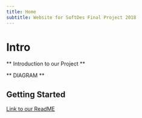 ```yaml
---
title: Home
subtitle: Website for SoftDes Final Project 2018
---
```


# Intro
** Introduction to our Project **

** DIAGRAM **

## Getting Started

[Link to our ReadME](https://github.com/AmyPhung/SLAM-SoftDes-Final-Project/blob/master/README.md)

